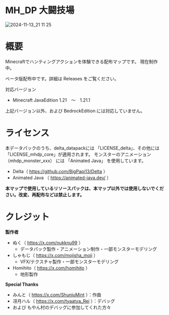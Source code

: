 # MH_DP 大闘技場

![2024-11-13_21 11 25](https://github.com/user-attachments/assets/5113d250-eb5d-4631-90b9-1fea7ec165b9)

# 概要

Minecraftでハンティングアクションを体験できる配布マップです。
現在制作中。

ベータ版配布中です。詳細は Releases をご覧ください。

対応バージョン

- Minecraft JavaEdition 1.21　～　1.21.1

上記バージョン以外、および BedrockEdition には対応していません。

# ライセンス

本データパックのうち、delta_datapackには 「LICENSE_delta」、その他には「LICENSE_mhdp_core」が適用されます。
モンスターのアニメーション（mhdp_monster_xxx） には 「Animated Java」 を使用しています。

- Delta（ https://github.com/BigPapi13/Delta ）
- Animated Java （ https://animated-java.dev/ ）

**本マップで使用しているリソースパックは、本マップ以外では使用しないでください。改変、再配布などは禁止します。**

# クレジット

**製作者**
- ぬく（ https://x.com/nukknu99 ）
    - データパック製作・アニメーション制作・一部モンスターモデリング
- しゃもじ（ https://x.com/mojisha_moji ）
    - VFX/テクスチャ製作・一部モンスターモデリング
- Homihito（ https://x.com/homihito ）
    - 地形製作

**Special Thanks**
- みんと（ https://x.com/ShunjuMint ）：作曲
- 冴月ハル（ https://x.com/tyaatya_Rei ）：デバッグ
- および もやん村のデバッグに参加してくれた方々

